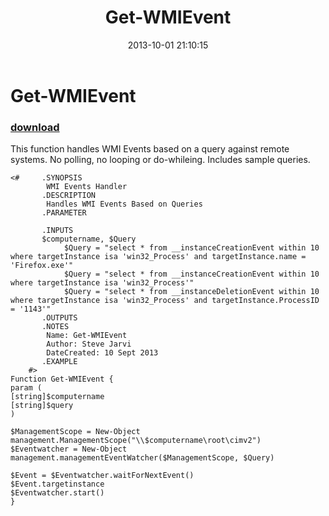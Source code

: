 ﻿---
pid:            4502
poster:         SteveJarvi
title:          Get-WMIEvent
date:           2013-10-01 21:10:15
format:         posh
parent:         0
parent:         0

---

# Get-WMIEvent

### [download](4502.ps1)

This function handles WMI Events based on a query against remote systems.  No polling, no looping or do-whileing.  Includes sample queries.

```posh
<# 	   .SYNOPSIS
        WMI Events Handler
	   .DESCRIPTION
		Handles WMI Events Based on Queries
       .PARAMETER
		
       .INPUTS
	   $computername, $Query
			$Query = "select * from __instanceCreationEvent within 10 where targetInstance isa 'win32_Process' and targetInstance.name = 'Firefox.exe'"
			$Query = "select * from __instanceCreationEvent within 10 where targetInstance isa 'win32_Process'"
			$Query = "select * from __instanceDeletionEvent within 10 where targetInstance isa 'win32_Process' and targetInstance.ProcessID = '1143'"
	   .OUTPUTS
	   .NOTES
        Name: Get-WMIEvent
        Author: Steve Jarvi
        DateCreated: 10 Sept 2013
	   .EXAMPLE
    #>
Function Get-WMIEvent {
param (
[string]$computername
[string]$query
)

$ManagementScope = New-Object management.ManagementScope("\\$computername\root\cimv2")
$Eventwatcher = New-Object management.managementEventWatcher($ManagementScope, $Query)

$Event = $Eventwatcher.waitForNextEvent()
$Event.targetinstance
$Eventwatcher.start()
}
```
